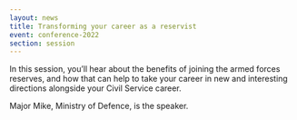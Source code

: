 ```yaml
---
layout: news
title: Transforming your career as a reservist
event: conference-2022
section: session
---
```

I﻿n this session, you’ll hear about the benefits of joining the armed forces reserves, and how that can help to take your career in new and interesting directions alongside your Civil Service career.

M﻿ajor Mike, Ministry of Defence, is the speaker.